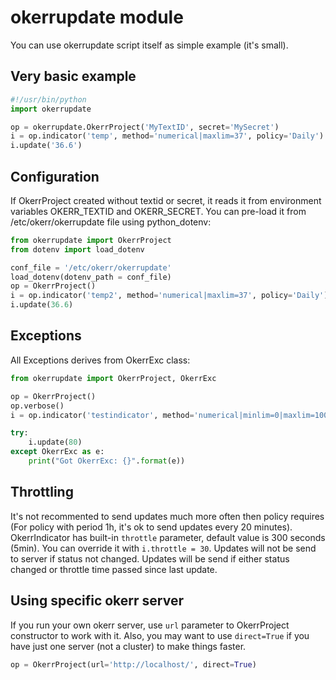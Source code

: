 # okerrupdate module

You can use okerrupdate script itself as simple example (it's small).

## Very basic example

```python
#!/usr/bin/python
import okerrupdate

op = okerrupdate.OkerrProject('MyTextID', secret='MySecret')
i = op.indicator('temp', method='numerical|maxlim=37', policy='Daily')
i.update('36.6')
```

## Configuration
If OkerrProject created without textid or secret, it reads it from environment variables OKERR_TEXTID and OKERR_SECRET. You can pre-load it from /etc/okerr/okerrupdate file using python_dotenv:
```python
from okerrupdate import OkerrProject
from dotenv import load_dotenv

conf_file = '/etc/okerr/okerrupdate'
load_dotenv(dotenv_path = conf_file)
op = OkerrProject()
i = op.indicator('temp2', method='numerical|maxlim=37', policy='Daily')
i.update(36.6)
```

## Exceptions
All Exceptions derives from OkerrExc class:
~~~python
from okerrupdate import OkerrProject, OkerrExc

op = OkerrProject()
op.verbose()
i = op.indicator('testindicator', method='numerical|minlim=0|maxlim=100')

try:
    i.update(80)
except OkerrExc as e:
    print("Got OkerrExc: {}".format(e))
~~~

## Throttling
It's not recommented to send updates much more often then policy requires (For policy with period 1h, it's ok to send updates every 20 minutes). OkerrIndicator has built-in `throttle` parameter, default value is 300 seconds (5min). You can override it with `i.throttle = 30`. Updates will not be send to server if status not changed. Updates will be send if either status changed or throttle time passed since last update.

## Using specific okerr server
If you run your own okerr server, use `url` parameter to OkerrProject constructor to work with it. Also, you may want to use `direct=True` if you have just one server (not a cluster) to make things faster.
~~~python
op = OkerrProject(url='http://localhost/', direct=True)
~~~
